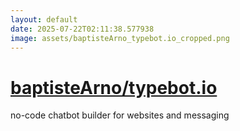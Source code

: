 ```yaml
---
layout: default
date: 2025-07-22T02:11:38.577938
image: assets/baptisteArno_typebot.io_cropped.png
---
```


# [baptisteArno/typebot.io](https://github.com/baptisteArno/typebot.io)

no-code chatbot builder for websites and messaging
